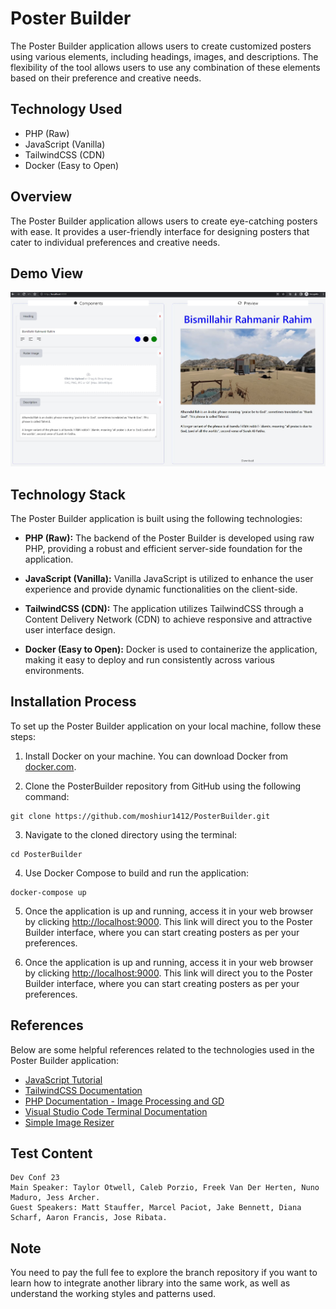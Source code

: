 # Poster Builder

The Poster Builder application allows users to create customized posters using various elements, including headings, images, and descriptions. The flexibility of the tool allows users to use any combination of these elements based on their preference and creative needs.

## Technology Used

- PHP (Raw)
- JavaScript (Vanilla)
- TailwindCSS (CDN)
- Docker (Easy to Open)

## Overview

The Poster Builder application allows users to create eye-catching posters with ease. It provides a user-friendly interface for designing posters that cater to individual preferences and creative needs.

## Demo View
![arc](poster_builder_demo.jpg?raw=true 'poster_builder')

## Technology Stack

The Poster Builder application is built using the following technologies:

- **PHP (Raw):** The backend of the Poster Builder is developed using raw PHP, providing a robust and efficient server-side foundation for the application.

- **JavaScript (Vanilla):** Vanilla JavaScript is utilized to enhance the user experience and provide dynamic functionalities on the client-side.

- **TailwindCSS (CDN):** The application utilizes TailwindCSS through a Content Delivery Network (CDN) to achieve responsive and attractive user interface design.

- **Docker (Easy to Open):** Docker is used to containerize the application, making it easy to deploy and run consistently across various environments.

## Installation Process

To set up the Poster Builder application on your local machine, follow these steps:

1. Install Docker on your machine. You can download Docker from [docker.com](https://www.docker.com).

2. Clone the PosterBuilder repository from GitHub using the following command:

```
git clone https://github.com/moshiur1412/PosterBuilder.git

```

3. Navigate to the cloned directory using the terminal:

```
cd PosterBuilder

```

4. Use Docker Compose to build and run the application:

```
docker-compose up

```

5. Once the application is up and running, access it in your web browser by clicking [http://localhost:9000](http://localhost:9000). This link will direct you to the Poster Builder interface, where you can start creating posters as per your preferences.

6. Once the application is up and running, access it in your web browser by clicking [http://localhost:9000](http://localhost:9000). This link will direct you to the Poster Builder interface, where you can start creating posters as per your preferences.

## References

Below are some helpful references related to the technologies used in the Poster Builder application:

- [JavaScript Tutorial](https://www.javascripttutorial.net)
- [TailwindCSS Documentation](https://tailwindcss.com/doc)
- [PHP Documentation - Image Processing and GD](https://www.php.net/manual/en/book.image.php)
- [Visual Studio Code Terminal Documentation](https://code.visualstudio.com/docs/terminal)
- [Simple Image Resizer](https://www.simpleimageresizer.com/)

## Test Content

```
Dev Conf 23
Main Speaker: Taylor Otwell, Caleb Porzio, Freek Van Der Herten, Nuno Maduro, Jess Archer.
Guest Speakers: Matt Stauffer, Marcel Paciot, Jake Bennett, Diana Scharf, Aaron Francis, Jose Ribata.

```

## Note

You need to pay the full fee to explore the branch repository if you want to learn how to integrate another library into the same work, as well as understand the working styles and patterns used.
